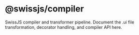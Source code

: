 <!--
Copyright (c) 2024 Themba Mzumara
This file is part of SwissJS Framework. All rights reserved.
Licensed under the MIT License. See LICENSE in the project root for license information.
-->

# @swissjs/compiler

SwissJS compiler and transformer pipeline. Document the .ui file transformation, decorator handling, and compiler API here.
